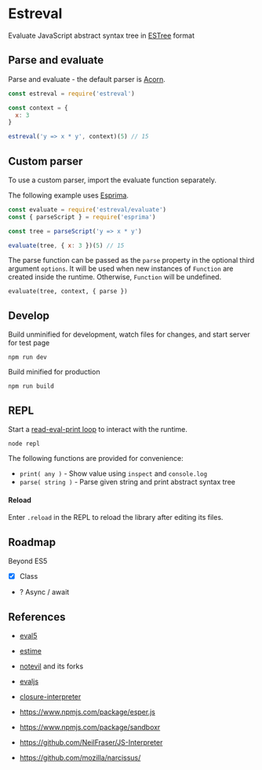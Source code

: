 # Estreval

Evaluate JavaScript abstract syntax tree in [ESTree](https://github.com/estree/estree) format


## Parse and evaluate

Parse and evaluate - the default parser is [Acorn](https://github.com/acornjs/acorn).

```js
const estreval = require('estreval')

const context = {
  x: 3
}

estreval('y => x * y', context)(5) // 15
```


## Custom parser

To use a custom parser, import the evaluate function separately.

The following example uses [Esprima](https://github.com/jquery/esprima).

```js
const evaluate = require('estreval/evaluate')
const { parseScript } = require('esprima')

const tree = parseScript('y => x * y')

evaluate(tree, { x: 3 })(5) // 15
```

The parse function can be passed as the `parse` property in the optional third argument `options`.  It will be used when new instances of `Function` are created inside the runtime. Otherwise, `Function` will be undefined.

```
evaluate(tree, context, { parse })
```


## Develop

Build unminified for development, watch files for changes, and start server for test page

```
npm run dev
```

Build minified for production

```
npm run build
```


## REPL

Start a [read-eval-print loop](https://en.wikipedia.org/wiki/Read%E2%80%93eval%E2%80%93print_loop) to interact with the runtime.

```
node repl
```

The following functions are provided for convenience:

- `print( any )` - Show value using `inspect` and `console.log`
- `parse( string )` - Parse given string and print abstract syntax tree

#### Reload

Enter `.reload` in the REPL to reload the library after editing its files.


## Roadmap

Beyond ES5

- [x] Class
- ? Async / await

## References

- [eval5](https://github.com/bplok20010/eval5)
- [estime](https://github.com/IAIAE/estime)

- [notevil](https://github.com/mmckegg/notevil) and its forks

- [evaljs](https://github.com/marten-de-vries/evaljs)
- [closure-interpreter](https://github.com/int3/closure-interpreter)

- https://www.npmjs.com/package/esper.js
- https://www.npmjs.com/package/sandboxr
- https://github.com/NeilFraser/JS-Interpreter
- https://github.com/mozilla/narcissus/

